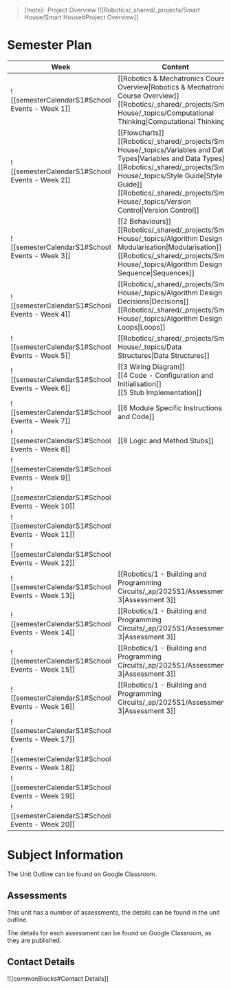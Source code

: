 
> [!note]- Project Overview
> ![[Robotics/_shared/_projects/Smart House/Smart House#Project Overview]]


# Semester Plan


| Week                                            | Content                                                                                                                                                                                                                                                                                           | Submissions                                                                                         |
| ----------------------------------------------- | ------------------------------------------------------------------------------------------------------------------------------------------------------------------------------------------------------------------------------------------------------------------------------------------------- | --------------------------------------------------------------------------------------------------- |
| ![[semesterCalendarS1#School Events - Week 1]]  | [[Robotics & Mechatronics Course Overview\|Robotics & Mechatronics Course Overview]]<br>[[Robotics/_shared/_projects/Smart House/_topics/Computational Thinking\|Computational Thinking]]                                                                                                         |                                                                                                     |
| ![[semesterCalendarS1#School Events - Week 2]]  | [[Flowcharts]]<br>[[Robotics/_shared/_projects/Smart House/_topics/Variables and Data Types\|Variables and Data Types]]<br>[[Robotics/_shared/_projects/Smart House/_topics/Style Guide\|Style Guide]]<br>[[Robotics/_shared/_projects/Smart House/_topics/Version Control\|Version Control]]<br> |                                                                                                     |
| ![[semesterCalendarS1#School Events - Week 3]]  | [[2 Behaviours]]<br>[[Robotics/_shared/_projects/Smart House/_topics/Algorithm Design - Modularisation\|Modularisation]]<br>[[Robotics/_shared/_projects/Smart House/_topics/Algorithm Design - Sequence\|Sequences]]                                                                             |                                                                                                     |
| ![[semesterCalendarS1#School Events - Week 4]]  | [[Robotics/_shared/_projects/Smart House/_topics/Algorithm Design - Decisions\|Decisions]]<br>[[Robotics/_shared/_projects/Smart House/_topics/Algorithm Design - Loops\|Loops]]                                                                                                                  |                                                                                                     |
| ![[semesterCalendarS1#School Events - Week 5]]  | [[Robotics/_shared/_projects/Smart House/_topics/Data Structures\|Data Structures]]<br>                                                                                                                                                                                                           |                                                                                                     |
| ![[semesterCalendarS1#School Events - Week 6]]  | [[3 Wiring Diagram]]<br>[[4 Code - Configuration and Initialisation]]<br>[[5 Stub Implementation]]                                                                                                                                                                                                |                                                                                                     |
| ![[semesterCalendarS1#School Events - Week 7]]  | [[6 Module Specific Instructions and Code]]                                                                                                                                                                                                                                                       |                                                                                                     |
| ![[semesterCalendarS1#School Events - Week 8]]  | [[8 Logic and Method Stubs]]                                                                                                                                                                                                                                                                      |                                                                                                     |
| ![[semesterCalendarS1#School Events - Week 9]]  |                                                                                                                                                                                                                                                                                                   |                                                                                                     |
| ![[semesterCalendarS1#School Events - Week 10]] |                                                                                                                                                                                                                                                                                                   |                                                                                                     |
| ![[semesterCalendarS1#School Events - Week 11]] |                                                                                                                                                                                                                                                                                                   |                                                                                                     |
| ![[semesterCalendarS1#School Events - Week 12]] |                                                                                                                                                                                                                                                                                                   |                                                                                                     |
| ![[semesterCalendarS1#School Events - Week 13]] | [[Robotics/1 - Building and Programming Circuits/_ap/2025S1/Assessment 3\|Assessment 3]]                                                                                                                                                                                                          |                                                                                                     |
| ![[semesterCalendarS1#School Events - Week 14]] | [[Robotics/1 - Building and Programming Circuits/_ap/2025S1/Assessment 3\|Assessment 3]]                                                                                                                                                                                                          |                                                                                                     |
| ![[semesterCalendarS1#School Events - Week 15]] | [[Robotics/1 - Building and Programming Circuits/_ap/2025S1/Assessment 3\|Assessment 3]]                                                                                                                                                                                                          |                                                                                                     |
| ![[semesterCalendarS1#School Events - Week 16]] | [[Robotics/1 - Building and Programming Circuits/_ap/2025S1/Assessment 3\|Assessment 3]]                                                                                                                                                                                                          | **Friday** [[Robotics/1 - Building and Programming Circuits/_ap/2025S1/Assessment 3\|Assessment 3]] |
| ![[semesterCalendarS1#School Events - Week 17]] |                                                                                                                                                                                                                                                                                                   |                                                                                                     |
| ![[semesterCalendarS1#School Events - Week 18]] |                                                                                                                                                                                                                                                                                                   |                                                                                                     |
| ![[semesterCalendarS1#School Events - Week 19]] |                                                                                                                                                                                                                                                                                                   |                                                                                                     |
| ![[semesterCalendarS1#School Events - Week 20]] |                                                                                                                                                                                                                                                                                                   |                                                                                                     |

# Subject Information

The Unit Outline can be found on Google Classroom.

## Assessments

This unit has a number of assessments, the details can be found in the unit outline.

The details for each assessment can be found on Google Classroom, as they are published.

## Contact Details

![[commonBlocks#Contact Details]]
